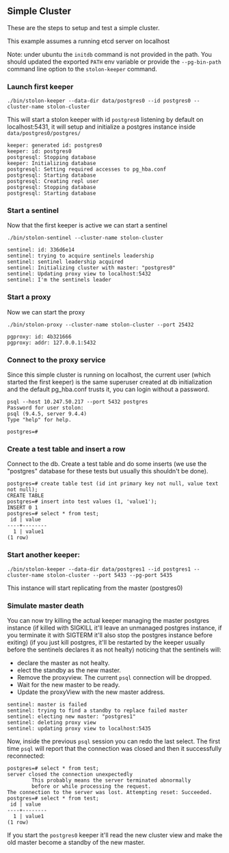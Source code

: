 ## Simple Cluster

These are the steps to setup and test a simple cluster.

This example assumes a running etcd server on localhost

Note: under ubuntu the `initdb` command is not provided in the path. You should updated the exported `PATH` env variable or provide the `--pg-bin-path` command line option to the `stolon-keeper` command.

### Launch first keeper

```
./bin/stolon-keeper --data-dir data/postgres0 --id postgres0 --cluster-name stolon-cluster
```

This will start a stolon keeper with id `postgres0` listening by default on localhost:5431, it will setup and initialize a postgres instance inside `data/postgres0/postgres/`

```
keeper: generated id: postgres0
keeper: id: postgres0
postgresql: Stopping database
keeper: Initializing database
postgresql: Setting required accesses to pg_hba.conf
postgresql: Starting database
postgresql: Creating repl user
postgresql: Stopping database
postgresql: Starting database
```

### Start a sentinel

Now that the first keeper is active we can start a sentinel

```
./bin/stolon-sentinel --cluster-name stolon-cluster
```

```
sentinel: id: 336d6e14
sentinel: trying to acquire sentinels leadership
sentinel: sentinel leadership acquired
sentinel: Initializing cluster with master: "postgres0"
sentinel: Updating proxy view to localhost:5432
sentinel: I'm the sentinels leader
```

### Start a proxy

Now we can start the proxy

```
./bin/stolon-proxy --cluster-name stolon-cluster --port 25432
```

```
pgproxy: id: 4b321666
pgproxy: addr: 127.0.0.1:5432
```


### Connect to the proxy service

Since this simple cluster is running on localhost, the current user (which started the first keeper) is the same superuser created at db initialization and the default pg_hba.conf trusts it, you can login without a password.

```
psql --host 10.247.50.217 --port 5432 postgres
Password for user stolon:
psql (9.4.5, server 9.4.4)
Type "help" for help.

postgres=#
```

### Create a test table and insert a row

Connect to the db. Create a test table and do some inserts (we use the "postgres" database for these tests but usually this shouldn't be done).

```
postgres=# create table test (id int primary key not null, value text not null);
CREATE TABLE
postgres=# insert into test values (1, 'value1');
INSERT 0 1
postgres=# select * from test;
 id | value
----+--------
  1 | value1
(1 row)
```

### Start another keeper:

```
./bin/stolon-keeper --data-dir data/postgres1 --id postgres1 --cluster-name stolon-cluster --port 5433 --pg-port 5435
```

This instance will start replicating from the master (postgres0)

### Simulate master death

You can now try killing the actual keeper managing the master postgres instance (if killed with SIGKILL it'll leave an unmanaged postgres instance, if you terminate it with SIGTERM it'll also stop the postgres instance before exiting) (if you just kill postgres, it'll be restarted by the keeper usually before the sentinels declares it as not healty) noticing that the sentinels will:

* declare the master as not healty.
* elect the standby as the new master.
* Remove the proxyview. The current `psql` connection will be dropped.
* Wait for the new master to be ready.
* Update the proxyView with the new master address.


```
sentinel: master is failed
sentinel: trying to find a standby to replace failed master
sentinel: electing new master: "postgres1"
sentinel: deleting proxy view
sentinel: updating proxy view to localhost:5435
```

Now, inside the previous `psql` session you can redo the last select. The first time `psql` will report that the connection was closed and then it successfully reconnected:

```
postgres=# select * from test;
server closed the connection unexpectedly
        This probably means the server terminated abnormally
        before or while processing the request.
The connection to the server was lost. Attempting reset: Succeeded.
postgres=# select * from test;
 id | value
----+--------
  1 | value1
(1 row)
```

If you start the `postgres0` keeper it'll read the new cluster view and make the old master become a standby of the new master.
